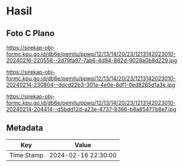 # Hasil

## Foto C Plano

https://sirekap-obj-formc.kpu.go.id/db6e/pemilu/ppwp/12/13/14/20/23/1213142023010-20240216-220558--2d79fa97-7ab6-4d94-882d-9028a0b8d229.jpg

https://sirekap-obj-formc.kpu.go.id/db6e/pemilu/ppwp/12/13/14/20/23/1213142023010-20240214-230804--ddcd22b3-301a-4e0e-8df1-0ed8265d1a3e.jpg

https://sirekap-obj-formc.kpu.go.id/db6e/pemilu/ppwp/12/13/14/20/23/1213142023010-20240214-204414--d5bdd12d-a23e-4737-8366-b8a85477b8e7.jpg


## Metadata

| Key        | Value               |
| ---------- | ------------------- |
| Time Stamp | 2024-02-16 22:30:00 |



